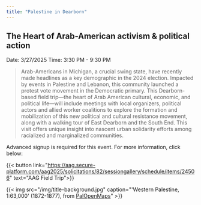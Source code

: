 ```yaml
---
title: "Palestine in Dearborn"
---
```


## The Heart of Arab-American activism & political action

Date: 3/27/2025
Time: 3:30 PM - 9:30 PM 

> Arab-Americans in Michigan, a crucial swing state, have recently made headlines as a key demographic in the 2024 election. Impacted by events in Palestine and Lebanon, this community launched a protest vote movement in the Democratic primary. This Dearborn-based field trip—the heart of Arab American cultural, economic, and political life—will include meetings with local organizers, political actors and allied worker coalitions to explore the formation and mobilization of this new political and cultural resistance movement, along with a walking tour of East Dearborn and the South End. This visit offers unique insight into nascent urban solidarity efforts among racialized and marginalized communities.

Advanced signup is required for this event. For more information, click below:

{{< button link="https://aag.secure-platform.com/aag2025/solicitations/82/sessiongallery/schedule/items/24506" text="AAG Field Trip">}}

{{< img src="/img/title-background.jpg" caption="'Western Palestine, 1:63,000' (1872-1877), from [PalOpenMaps](https://palopenmaps.org/en/maps?basemap=9&overlay=pal1940&color=status&toggles=places|year)" >}}
